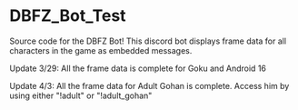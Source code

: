 # DBFZ_Bot_Test

Source code for the DBFZ Bot! This discord bot displays frame data for all characters in the game as embedded messages.

Update 3/29: All the frame data is complete for Goku and Android 16

Update 4/3: All the frame data for Adult Gohan is complete. Access him by using either "!adult" or "!adult_gohan"
